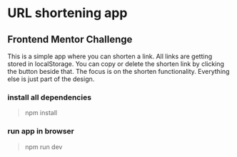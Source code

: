 # **URL shortening app**

## Frontend Mentor Challenge

This is a simple app where you can shorten a link. All links are getting stored in localStorage. You can copy or delete the shorten link by clicking the button beside that. The focus is on the shorten functionality. Everything else is just part of the design.

### install all dependencies

> npm install

### run app in browser

> npm run dev
